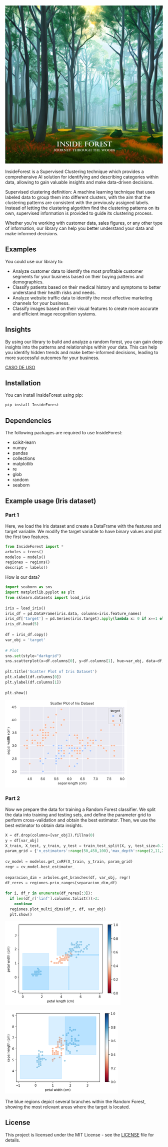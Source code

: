 ![Descripción de la imagen](./data/inside_f1_1.jpeg)

InsideForest is a Supervised Clustering technique which provides a comprehensive AI solution for identifying and describing categories within data, allowing to gain valuable insights and make data-driven decisions.

Supervised clustering definition: A machine learning technique that uses labeled data to group them into different clusters, with the aim that the clustering patterns are consistent with the previously assigned labels. Instead of letting the clustering algorithm find the clustering patterns on its own, supervised information is provided to guide its clustering process.

Whether you're working with customer data, sales figures, or any other type of information, our library can help you better understand your data and make informed decisions.

## Examples

You could use our library to:

- Analyze customer data to identify the most profitable customer segments for your business based on their buying patterns and demographics.
- Classify patients based on their medical history and symptoms to better understand their health risks and needs.
- Analyze website traffic data to identify the most effective marketing channels for your business.
- Classify images based on their visual features to create more accurate and efficient image recognition systems.

## Insights

By using our library to build and analyze a random forest, you can gain deep insights into the patterns and relationships within your data. This can help you identify hidden trends and make better-informed decisions, leading to more successful outcomes for your business.

[CASO DE USO](https://colab.research.google.com/drive/11VGeB0V6PLMlQ8Uhba91fJ4UN1Bfbs90?usp=sharing)

## Installation

You can install InsideForest using pip:

```python
pip install InsideForest
```

## Dependencies

The following packages are required to use InsideForest:

- scikit-learn
- numpy
- pandas
- collections
- matplotlib
- re
- glob
- random
- seaborn

## Example usage (Iris dataset)

### Part 1

Here, we load the Iris dataset and create a DataFrame with the features and target variable. We modify the target variable to have binary values and plot the first two features.

```python
from InsideForest import *
arboles = trees()
modelos = models()
regiones = regions()
descript = labels()
```

How is our data?

```python
import seaborn as sns
import matplotlib.pyplot as plt
from sklearn.datasets import load_iris

iris = load_iris()
iris_df = pd.DataFrame(iris.data, columns=iris.feature_names)
iris_df['target'] = pd.Series(iris.target).apply(lambda x: 0 if x==1 else 1)
iris_df.head(5)

df = iris_df.copy()
var_obj = 'target'

# Plot
sns.set(style="darkgrid")
sns.scatterplot(x=df.columns[0], y=df.columns[1], hue=var_obj, data=df, palette="coolwarm")

plt.title('Scatter Plot of Iris Dataset')
plt.xlabel(df.columns[0])
plt.ylabel(df.columns[1])

plt.show()
```

![Descripción de la imagen](./data/iris_ds.png)

### Part 2

Now we prepare the data for training a Random Forest classifier. We split the data into training and testing sets, and define the parameter grid to perform cross-validation and obtain the best estimator. Then, we use the best estimator to obtain data insights.

```python
X = df.drop(columns=[var_obj]).fillna(0)
y = df[var_obj]
X_train, X_test, y_train, y_test = train_test_split(X, y, test_size=0.25, random_state=161803)
param_grid = {'n_estimators':range(50,450,100),'max_depth':range(2,11,2)}

cv_model = modelos.get_cvRF(X_train, y_train, param_grid)
regr = cv_model.best_estimator_

separacion_dim = arboles.get_branches(df, var_obj, regr)
df_reres = regiones.prio_ranges(separacion_dim,df)

for i, df_r in enumerate(df_reres[:3]):
  if len(df_r['linf'].columns.tolist())>3:
    continue
  regiones.plot_multi_dims(df_r, df, var_obj)
  plt.show()
```

![Descripción de la imagen](./data/plot_1.png)

![Descripción de la imagen](./data/plot_2.png)

The blue regions depict several branches within the Random Forest, showing the most relevant areas where the target is located.

## License

This project is licensed under the MIT License - see the [LICENSE](LICENSE) file for details.

